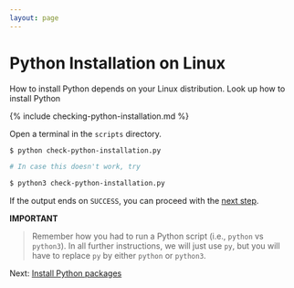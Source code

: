 ```yaml
---
layout: page
---
```


# Python Installation on Linux

How to install Python depends on your Linux distribution.
Look up how to install Python

{% include checking-python-installation.md %}

Open a terminal in the `scripts` directory.

```bash
$ python check-python-installation.py

# In case this doesn't work, try

$ python3 check-python-installation.py
```

If the output ends on `SUCCESS`, you can proceed with the [next step](python-packages.md).

**IMPORTANT**

> Remember how you had to run a Python script (i.e., `python` vs `python3`).
> In all further instructions, we will just use `py`, but you will have to replace `py` by either `python` or `python3`.

Next: [Install Python packages](packages.md)
